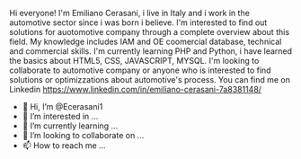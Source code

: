 Hi everyone! I'm Emiliano Cerasani, i live in Italy and i work in the automotive sector since i was born i believe. I'm interested to find out solutions for auotomotive company through a complete overview about this field. 
My knowledge includes IAM and OE coomercial database, technical and commercial skills. 
I'm currently learning PHP and Python, i have learned the basics about HTML5, CSS, JAVASCRIPT, MYSQL.
I'm looking to collaborate to automotive company or anyone who is interested to find solutions or optimizzations about automotive's process.
You can find me on Linkedin https://www.linkedin.com/in/emiliano-cerasani-7a8381148/

- 👋 Hi, I’m @Ecerasani1
- 👀 I’m interested in ...
- 🌱 I’m currently learning ...
- 💞️ I’m looking to collaborate on ...
- 📫 How to reach me ...

<!---
Ecerasani1/Ecerasani1 is a ✨ special ✨ repository because its `README.md` (this file) appears on your GitHub profile.
You can click the Preview link to take a look at your changes.
--->
